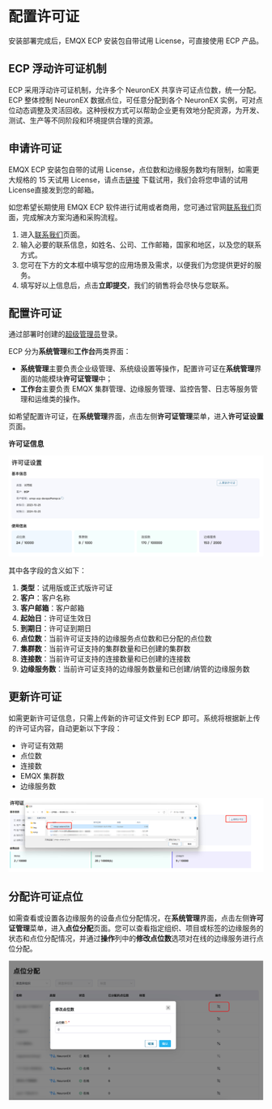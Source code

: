 # 配置许可证

安装部署完成后，EMQX ECP 安装包自带试用 License，可直接使用 ECP 产品。


## ECP 浮动许可证机制

ECP 采用浮动许可证机制，允许多个 NeuronEX 共享许可证点位数，统一分配。ECP 整体控制 NeuronEX 数据点位，可任意分配到各个 NeuronEX 实例，可对点位动态调整及灵活回收。这种授权方式可以帮助企业更有效地分配资源，为开发、测试、生产等不同阶段和环境提供合理的资源。

## 申请许可证

EMQX ECP 安装包自带的试用 License，点位数和边缘服务数均有限制，如需更大规格的 15 天试用 License，请点击[链接](https://www.emqx.com/zh/apply-licenses/emqx-ecp) 下载试用，我们会将您申请的试用 License直接发到您的邮箱。

如您希望长期使用 EMQX ECP 软件进行试用或者商用，您可通过官网[联系我们](https://www.emqx.com/zh/contact?product=emqx-ecp)页面，完成解决方案沟通和采购流程。

1. 进入[联系我们](https://www.emqx.com/zh/contact?product=emqx-ecp)页面。
2. 输入必要的联系信息，如姓名、公司、工作邮箱，国家和地区，以及您的联系方式。
3. 您可在下方的文本框中填写您的应用场景及需求，以便我们为您提供更好的服务。
4. 填写好以上信息后，点击**立即提交**，我们的销售将会尽快与您联系。

## 配置许可证

通过部署时创建的[超级管理员](install_ecp_on_kubernetes.md#创建超级管理员)登录。

ECP 分为**系统管理**和**工作台**两类界面：

- **系统管理**主要负责企业级管理、系统级设置等操作，配置许可证在**系统管理**界面的功能模块**许可证管理**中；
- **工作台**主要负责 EMQX 集群管理、边缘服务管理、监控告警、日志等服务管理和运维类的操作。

如希望配置许可证，在**系统管理**界面，点击左侧**许可证管理**菜单，进入**许可证设置**页面。

**许可证信息**

![license-info](./_assets/manager-license-info.png)

其中各字段的含义如下：

1. **类型**：试用版或正式版许可证
2. **客户**：客户名称
3. **客户邮箱**：客户邮箱
4. **起始日**：许可证生效日
5. **到期日**：许可证到期日
6. **点位数**：当前许可证支持的边缘服务点位数和已分配的点位数
7. **集群数**：当前许可证支持的集群数量和已创建的集群数
8. **连接数**：当前许可证支持的连接数量和已创建的连接数
9. **边缘服务数**：当前许可证支持的边缘服务数量和已创建/纳管的边缘服务数

## 更新许可证

如需更新许可证信息，只需上传新的许可证文件到 ECP 即可。系统将根据新上传的许可证内容，自动更新以下字段：

- 许可证有效期
- 点位数
- 连接数
- EMQX 集群数
- 边缘服务数

![license-update](./_assets/manager-license-update.png)

## 分配许可证点位

如需查看或设置各边缘服务的设备点位分配情况，在**系统管理**界面，点击左侧**许可证管理**菜单，进入**点位分配**页面。您可以查看指定组织、项目或标签的边缘服务的状态和点位分配情况，并通过**操作**列中的**修改点位数**选项对在线的边缘服务进行点位分配。

![license-tag](./_assets/allocate-license-tag.png)

